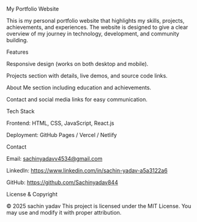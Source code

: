 My Portfolio Website

This is my personal portfolio website that highlights my skills, projects, achievements, and experiences. The website is designed to give a clear overview of my journey in technology, development, and community building.

Features

Responsive design (works on both desktop and mobile).

Projects section with details, live demos, and source code links.

About Me section including education and achievements.

Contact and social media links for easy communication.

Tech Stack

Frontend: HTML, CSS, JavaScript, React.js

Deployment: GitHub Pages / Vercel / Netlify

Contact

Email: sachinyadavv4534@gmail.com

LinkedIn: https://www.linkedin.com/in/sachin-yadav-a5a3122a6

GitHub: https://github.com/Sachinyadav844

License & Copyright

© 2025 sachin yadav
This project is licensed under the MIT License. You may use and modify it with proper attribution.


